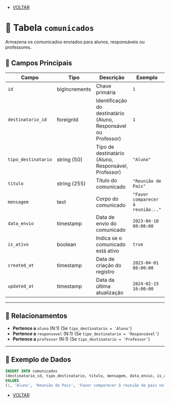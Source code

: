 - [VOLTAR](../projeto.md)  
# 📅 Tabela `comunicados`

Armazena os comunicados enviados para alunos, responsáveis ou professores.

## 📌 Campos Principais

| Campo               | Tipo         | Descrição                                | Exemplo               | Obrigatório? |
|---------------------|--------------|------------------------------------------|-----------------------|--------------|
| `id`                | bigIncrements | Chave primária                          | `1`                   | ✅           |
| `destinatario_id`   | foreignId     | Identificação do destinatário (Aluno, Responsável ou Professor) | `1`                   | ✅           |
| `tipo_destinatario` | string (50)   | Tipo de destinatário (Aluno, Responsável, Professor) | `"Aluno"`             | ✅           |
| `titulo`            | string (255)  | Título do comunicado                     | `"Reunião de Pais"`   | ✅           |
| `mensagem`          | text          | Corpo do comunicado                      | `"Favor comparecer à reunião..."` | ✅           |
| `data_envio`        | timestamp     | Data de envio do comunicado              | `2023-04-10 08:00:00` | ✅           |
| `is_ativo`          | boolean       | Indica se o comunicado está ativo        | `true`                | ✅           |
| `created_at`        | timestamp     | Data de criação do registro              | `2023-04-01 08:00:00` | ✅           |
| `updated_at`        | timestamp     | Data da última atualização               | `2024-02-15 16:00:00` | ✅           |

---

## 🔗 Relacionamentos
- **Pertence a** `aluno` (N:1) (Se `tipo_destinatario = 'Aluno'`)
- **Pertence a** `responsavel` (N:1) (Se `tipo_destinatario = 'Responsável'`)
- **Pertence a** `professor` (N:1) (Se `tipo_destinatario = 'Professor'`)

---

## 📝 Exemplo de Dados
```sql
INSERT INTO comunicados 
(destinatario_id, tipo_destinatario, titulo, mensagem, data_envio, is_ativo) 
VALUES 
(1, 'Aluno', 'Reunião de Pais', 'Favor comparecer à reunião de pais no dia 15/04', '2023-04-10 08:00:00', true);
```
- [VOLTAR](../projeto.md)  
